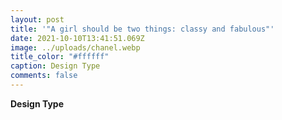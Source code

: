 ```yaml
---
layout: post
title: '"A girl should be two things: classy and fabulous"'
date: 2021-10-10T13:41:51.069Z
image: ../uploads/chanel.webp
title_color: "#ffffff"
caption: Design Type
comments: false
---
```

**Design Type**